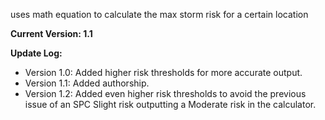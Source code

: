 uses math equation to calculate the max storm risk for a certain location

**Current Version: 1.1**

**Update Log:**
- Version 1.0: Added higher risk thresholds for more accurate output.
- Version 1.1: Added authorship.
- Version 1.2: Added even higher risk thresholds to avoid the previous issue of an SPC Slight risk outputting a Moderate risk in the calculator.
